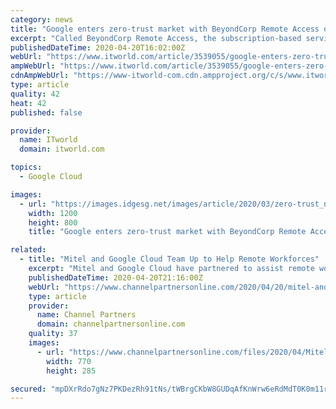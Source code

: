 ```yaml
---
category: news
title: "Google enters zero-trust market with BeyondCorp Remote Access offering"
excerpt: "Called BeyondCorp Remote Access, the subscription-based service will be part of Google Cloud's portfolio and will cost $6 per user per month, but it will not require customers to already be users of Google's existing cloud-based services or enterprise collaboration tools. [ Learn how Akamai implemented a zero-trust model . | Get the latest from ..."
publishedDateTime: 2020-04-20T16:02:00Z
webUrl: "https://www.itworld.com/article/3539055/google-enters-zero-trust-market-with-beyondcorp-remote-access-offering.html"
ampWebUrl: "https://www.itworld.com/article/3539055/google-enters-zero-trust-market-with-beyondcorp-remote-access-offering.amp.html"
cdnAmpWebUrl: "https://www-itworld-com.cdn.ampproject.org/c/s/www.itworld.com/article/3539055/google-enters-zero-trust-market-with-beyondcorp-remote-access-offering.amp.html"
type: article
quality: 42
heat: 42
published: false

provider:
  name: ITworld
  domain: itworld.com

topics:
  - Google Cloud

images:
  - url: "https://images.idgesg.net/images/article/2020/03/zero-trust_number_zero_by_anja_w_gettyimages-1093494478_binary_stream_vanishing-point_perspective_by_ismagilov_gettyimages-1087011790_2400x1600-100836034-large.jpg"
    width: 1200
    height: 800
    title: "Google enters zero-trust market with BeyondCorp Remote Access offering"

related:
  - title: "Mitel and Google Cloud Team Up to Help Remote Workforces"
    excerpt: "Mitel and Google Cloud have partnered to assist remote workforces with solutions that allow users to communicate and collaborate from anywhere. The partnership with Google Cloud delivers security, reliability and compliance for cloud communications. Businesses, hospitals, schools and public service agencies are using enterprise-class ..."
    publishedDateTime: 2020-04-20T21:16:00Z
    webUrl: "https://www.channelpartnersonline.com/2020/04/20/mitel-and-google-cloud-team-up-to-help-remote-workforces/"
    type: article
    provider:
      name: Channel Partners
      domain: channelpartnersonline.com
    quality: 37
    images:
      - url: "https://www.channelpartnersonline.com/files/2020/04/Mitel-MiTeam-Meeting-770x285.jpg"
        width: 770
        height: 285

secured: "mpDXrRdo7gNz7PKDezRh91tNs/tWBrgCKbW8GUDqAfKnWrw6eRdMdT0K0m11rx+elWSjM7P4aTT2OxsEU3kwqD6piilE6AM0IV79HLzf9Quo+6RnluXPqnscO4U9WTlRmJGvpYo0rDwKv8pIXmijbHaKSXqeWRmaTUCQsEnWlHU0d4pYcMIPhkFqVq9pBIyIv/I+SAnQqVon6ygJx/w7UnxzgS7PCQIxnVq7MGQlA+/v5KNr9vtFUHH+O+EGgOpscLP9qnRnAL+bS5mRhdiTwyJn05iziqf5Gs8cYPVZlXSnSbWNbT4cN3YPbSNOO8D/;ptib2NIoXHGNdS7zOtjZfQ=="
---
```


